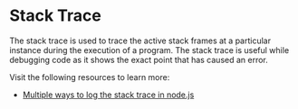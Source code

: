 # Stack Trace

The stack trace is used to trace the active stack frames at a particular instance during the execution of a program. The stack trace is useful while debugging code as it shows the exact point that has caused an error.

Visit the following resources to learn more:

- [Multiple ways to log the stack trace in node.js](https://www.cloudhadoop.com/nodejs-print-stack-trace-error/)
